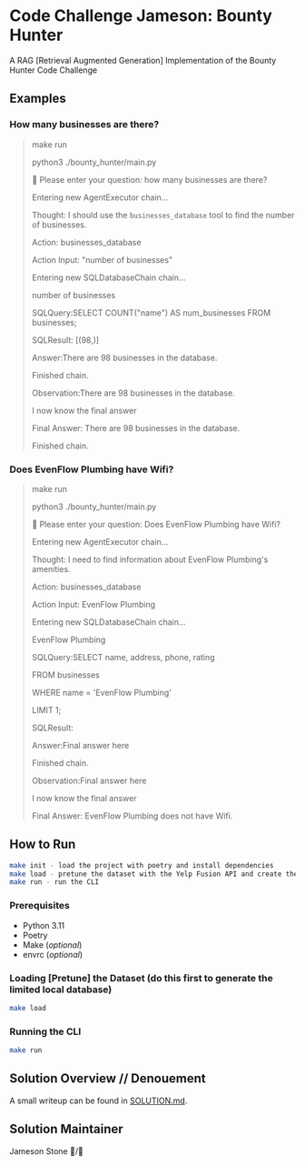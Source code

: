 # Code Challenge Jameson: Bounty Hunter

A RAG [Retrieval Augmented Generation] Implementation of the Bounty Hunter Code Challenge

## Examples

### How many businesses are there?

> make run
>
> python3 ./bounty_hunter/main.py
>
> 🤖 Please enter your question: how many businesses are there?
>
>
> Entering new AgentExecutor chain...
>
> Thought: I should use the `businesses_database` tool to find the number of businesses.
>
> Action: businesses_database
>
> Action Input: "number of businesses"
>
> Entering new SQLDatabaseChain chain...
>
> number of businesses
>
> SQLQuery:SELECT COUNT("name") AS num_businesses
> FROM businesses;
>
> SQLResult: [(98,)]
>
> Answer:There are 98 businesses in the database.
>
> Finished chain.
>
>
> Observation:There are 98 businesses in the database.
>
> I now know the final answer
>
> Final Answer: There are 98 businesses in the database.
>
> Finished chain.

### Does EvenFlow Plumbing have Wifi?

> make run
>
> python3 ./bounty_hunter/main.py
>
> 🤖 Please enter your question: Does EvenFlow Plumbing have Wifi?
>
>
> Entering new AgentExecutor chain...
>
> Thought: I need to find information about EvenFlow Plumbing's amenities.
>
> Action: businesses_database
>
> Action Input: EvenFlow Plumbing
>
> Entering new SQLDatabaseChain chain...
>
> EvenFlow Plumbing
>
> SQLQuery:SELECT name, address, phone, rating
>
> FROM businesses
>
> WHERE name = 'EvenFlow Plumbing'
>
> LIMIT 1;
>
> SQLResult:
>
> Answer:Final answer here
>
> Finished chain.
>
>
> Observation:Final answer here
>
> I now know the final answer
>
> Final Answer: EvenFlow Plumbing does not have Wifi.

## How to Run

```bash
make init - load the project with poetry and install dependencies
make load - pretune the dataset with the Yelp Fusion API and create the sqlite database
make run - run the CLI
```

### Prerequisites

- Python 3.11
- Poetry
- Make (*optional*)
- envrc (*optional*)

### Loading [Pretune] the Dataset (do this first to generate the limited local database)

```bash
make load
```

### Running the CLI

```bash
make run
```

## Solution Overview // Denouement

A small writeup can be found in [SOLUTION.md](./SOLUTION.md).

## Solution Maintainer

Jameson Stone 🥃/💎
